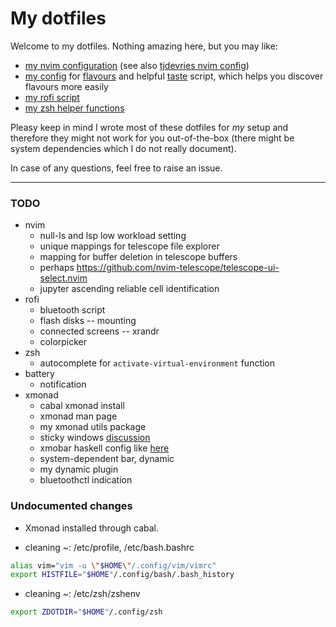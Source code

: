 # My dotfiles

Welcome to my dotfiles. Nothing amazing here, but you may like:

- [my nvim configuration](.config/nvim) (see also [tjdevries nvim
  config](https://github.com/tjdevries/config_manager/tree/master/xdg_config/nvim))
- [my config](.config/flavours) for
  [flavours](https://github.com/Misterio77/flavours) and helpful
  [taste](.local/bin/taste) script, which helps you discover flavours more
  easily
- [my rofi script](.config/rofi/scripts/main.lua)
- [my zsh helper functions](.config/zsh/funcs)

Pleasy keep in mind I wrote most of these dotfiles for *my* setup and therefore
they might not work for you out-of-the-box (there might be system dependencies
which I do not really document).

In case of any questions, feel free to raise an issue.

---

### TODO

- nvim
    - null-ls and lsp low workload setting
    - unique mappings for telescope file explorer
    - mapping for buffer deletion in telescope buffers
    - perhaps https://github.com/nvim-telescope/telescope-ui-select.nvim
    - jupyter ascending reliable cell identification
- rofi
    - bluetooth script
    - flash disks -- mounting
    - connected screens -- xrandr
    - colorpicker
- zsh
    - autocomplete for `activate-virtual-environment` function
- battery
    - notification
- xmonad
    - cabal xmonad install
    - xmonad man page
    - my xmonad utils package
    - sticky windows [discussion](https://mail.haskell.org/pipermail/xmonad/2007-May/000319.html)
    - xmobar haskell config like [here](https://codeberg.org/xmobar/xmobar/src/branch/master/etc/xmobar.hs)
    - system-dependent bar, dynamic
    - my dynamic plugin
    - bluetoothctl indication


### Undocumented changes

- Xmonad installed through cabal.

- cleaning ~: /etc/profile, /etc/bash.bashrc

```bash
alias vim="vim -u \"$HOME\"/.config/vim/vimrc"
export HISTFILE="$HOME"/.config/bash/.bash_history
```

- cleaning ~: /etc/zsh/zshenv

```zsh
export ZDOTDIR="$HOME"/.config/zsh
```

